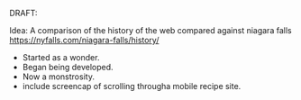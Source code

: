 

DRAFT: 

Idea:  A comparison of the history of the web compared against niagara falls
https://nyfalls.com/niagara-falls/history/


* Started as a wonder.
* Began being developed.
* Now a monstrosity.
* include screencap of scrolling througha mobile recipe site.